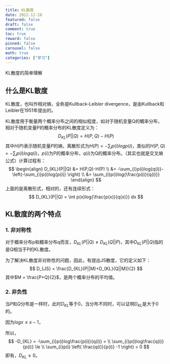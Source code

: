 ```yaml
---
title: KL散度
date: 2022-12-28
featured: false
draft: false
comment: true
toc: true
reward: false
pinned: false
carousel: false
math: true
categories: ["学习"]
---
```


KL散度的简单理解

<!--more-->

## 什么是KL散度

KL散度，也叫作相对熵，全称是Kullback-Leibler divergence，是由Kullback和Leibler在1951年提出的。

KL散度用于衡量两个概率分布之间的相似程度，如对于随机变量Q的概率分布，相对于随机变量P的概率分布的KL散度定义为：
$$
D_{KL}(P||Q) = H(P,Q)-H(P)
$$
其中$H(P)$表示随机变量$P$的熵，离散形式为$H(P) = -\sum_{i}p(i)log{p(i)}$，类似的$H(P,Q) = -\sum_{i}p(i){logq(i)}$，$p(i)$为P的概率分布，$q(i)$为Q的概率分布。（其实也就是交叉熵公式）计算过程有：
$$
\begin{align}
 D_{KL}(P||Q) &= H(P,Q)-H(P) \\
 &= -\sum_{i}p(i)log{q(i)}- \left(-\sum_{i}p(i)log{p(i)} \right) \\
 &= \sum_{i}p(i)log{\frac{p(i)}{q(i)}}
\end{align}
$$
上面的是离散形式，相对的，还有连续形式：
$$
D_{KL}(P||Q) = \int p(x)log{\frac{p(x)}{q(x)}} dx
$$

## KL散度的两个特点

### 1. 非对称性

对于概率分布p和概率分布q而言，$D_{KL}(P||Q)\neq D_{KL}(Q||P)$，其中$D_{KL}(P||Q)$指的是Q相当于P的KL散度。

为了解决KL散度非对称性的问题，因此，有提出JS散度，它的定义如下：
$$
D_{JS} = \frac{D_{KL}(P||M)+D_{KL}(Q||M)}{2}
$$
其中$M = \frac{P+Q}{2}$，是两个概率分布的平均值。

### 2. 非负性

当$P$和$Q$分布是一样时，此时$D_{KL}$等于0，当分布不同时，可以证明$D_{KL}$是大于0的。

因为$logx\le x-1$，

所以，
$$
-D_{KL} = -\sum_{i}p(i)log\frac{p(i)}{q(i)} = \\
\sum_{i}p(i)log\frac{q(i)}{p(i)} \le \\
\sum_{i}p(i) \left( \frac{q(i)}{p(i)} -1 \right) = 0
$$
即有，$D_{KL} \ge 0$。


